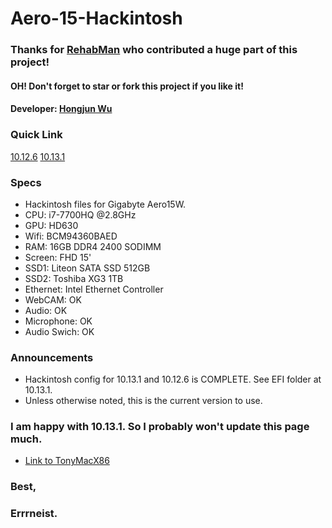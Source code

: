 # Aero-15-Hackintosh
### Thanks for [RehabMan](https://www.tonymacx86.com/members/rehabman.429483/) who contributed a huge part of this project!
#### OH! Don't forget to star or fork this project if you like it!
#### Developer: [Hongjun Wu](https://www.tonymacx86.com/members/errrneist.1550861/)
### Quick Link
[10.12.6](https://github.com/Errrneist/Hackintosh-Aero-15W/tree/master/CLOVER/10.12.6)
[10.13.1](https://github.com/Errrneist/Hackintosh-Aero-15W/tree/master/CLOVER/10.13.1)
### Specs
* Hackintosh files for Gigabyte Aero15W.
* CPU: i7-7700HQ @2.8GHz
* GPU: HD630
* Wifi: BCM94360BAED
* RAM: 16GB DDR4 2400 SODIMM
* Screen: FHD 15'
* SSD1: Liteon SATA SSD 512GB
* SSD2: Toshiba XG3 1TB
* Ethernet: Intel Ethernet Controller
* WebCAM: OK
* Audio: OK
* Microphone: OK
* Audio Swich: OK
### Announcements
* Hackintosh config for 10.13.1 and 10.12.6 is COMPLETE. See EFI folder at 10.13.1.
* Unless otherwise noted, this is the current version to use.
### I am happy with 10.13.1. So I probably won't update this page much.
* [Link to TonyMacX86](https://www.tonymacx86.com/threads/gigabyte-aero-15-hackintosh-10-13-1.245289/)
### 
### Best,
### Errrneist.
